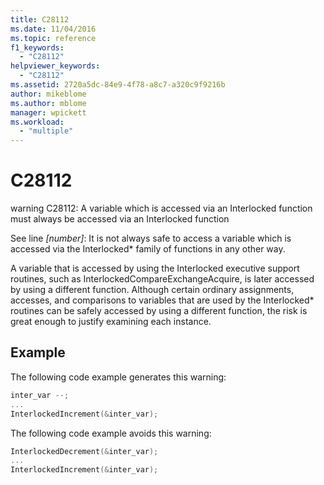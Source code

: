 ```yaml
---
title: C28112
ms.date: 11/04/2016
ms.topic: reference
f1_keywords:
  - "C28112"
helpviewer_keywords:
  - "C28112"
ms.assetid: 2720a5dc-84e9-4f78-a8c7-a320c9f9216b
author: mikeblome
ms.author: mblome
manager: wpickett
ms.workload:
  - "multiple"
---
```

# C28112

warning C28112: A variable which is accessed via an Interlocked function must always be accessed via an Interlocked function

See line *[number]*: It is not always safe to access a variable which is accessed via the Interlocked\* family of functions in any other way.

A variable that is accessed by using the Interlocked executive support routines, such as InterlockedCompareExchangeAcquire, is later accessed by using a different function. Although certain ordinary assignments, accesses, and comparisons to variables that are used by the Interlocked\* routines can be safely accessed by using a different function, the risk is great enough to justify examining each instance.

## Example

The following code example generates this warning:

```cpp
inter_var --;
...
InterlockedIncrement(&inter_var);
```
The following code example avoids this warning:

```cpp
InterlockedDecrement(&inter_var);
...
InterlockedIncrement(&inter_var);
```
